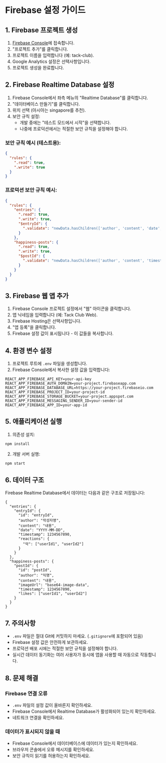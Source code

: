 # Firebase 설정 가이드

## 1. Firebase 프로젝트 생성

1. [Firebase Console](https://console.firebase.google.com/)에 접속합니다.
2. "프로젝트 추가"를 클릭합니다.
3. 프로젝트 이름을 입력합니다 (예: tack-club).
4. Google Analytics 설정은 선택사항입니다.
5. 프로젝트 생성을 완료합니다.

## 2. Firebase Realtime Database 설정

1. Firebase Console에서 좌측 메뉴의 "Realtime Database"를 클릭합니다.
2. "데이터베이스 만들기"를 클릭합니다.
3. 위치 선택 (아시아는 singapore를 추천).
4. 보안 규칙 설정:
   - 개발 중에는 "테스트 모드에서 시작"을 선택합니다.
   - 나중에 프로덕션에서는 적절한 보안 규칙을 설정해야 합니다.

### 보안 규칙 예시 (테스트용):
```json
{
  "rules": {
    ".read": true,
    ".write": true
  }
}
```

### 프로덕션 보안 규칙 예시:
```json
{
  "rules": {
    "entries": {
      ".read": true,
      ".write": true,
      "$entryId": {
        ".validate": "newData.hasChildren(['author', 'content', 'date', 'timestamp', 'reactions'])"
      }
    },
    "happiness-posts": {
      ".read": true,
      ".write": true,
      "$postId": {
        ".validate": "newData.hasChildren(['author', 'content', 'timestamp', 'likes'])"
      }
    }
  }
}
```

## 3. Firebase 웹 앱 추가

1. Firebase Console 프로젝트 설정에서 "웹" 아이콘을 클릭합니다.
2. 앱 닉네임을 입력합니다 (예: Tack Club Web).
3. Firebase Hosting은 선택사항입니다.
4. "앱 등록"을 클릭합니다.
5. Firebase 설정 값이 표시됩니다 - 이 값들을 복사합니다.

## 4. 환경 변수 설정

1. 프로젝트 루트에 `.env` 파일을 생성합니다.
2. Firebase Console에서 복사한 설정 값을 입력합니다:

```env
REACT_APP_FIREBASE_API_KEY=your-api-key
REACT_APP_FIREBASE_AUTH_DOMAIN=your-project.firebaseapp.com
REACT_APP_FIREBASE_DATABASE_URL=https://your-project.firebaseio.com
REACT_APP_FIREBASE_PROJECT_ID=your-project-id
REACT_APP_FIREBASE_STORAGE_BUCKET=your-project.appspot.com
REACT_APP_FIREBASE_MESSAGING_SENDER_ID=your-sender-id
REACT_APP_FIREBASE_APP_ID=your-app-id
```

## 5. 애플리케이션 실행

1. 의존성 설치:
```bash
npm install
```

2. 개발 서버 실행:
```bash
npm start
```

## 6. 데이터 구조

Firebase Realtime Database에서 데이터는 다음과 같은 구조로 저장됩니다:

```
{
  "entries": {
    "entryId": {
      "id": "entryId",
      "author": "작성자명",
      "content": "내용",
      "date": "YYYY-MM-DD",
      "timestamp": 1234567890,
      "reactions": {
        "악": ["userId1", "userId2"]
      }
    }
  },
  "happiness-posts": {
    "postId": {
      "id": "postId",
      "author": "익명",
      "content": "내용",
      "imageUrl": "base64-image-data",
      "timestamp": 1234567890,
      "likes": ["userId1", "userId2"]
    }
  }
}
```

## 7. 주의사항

- `.env` 파일은 절대 Git에 커밋하지 마세요. (`.gitignore`에 포함되어 있음)
- Firebase 설정 값은 안전하게 보관하세요.
- 프로덕션 배포 시에는 적절한 보안 규칙을 설정해야 합니다.
- 실시간 데이터 동기화는 여러 사용자가 동시에 앱을 사용할 때 자동으로 작동합니다.

## 8. 문제 해결

### Firebase 연결 오류
- `.env` 파일의 설정 값이 올바른지 확인하세요.
- Firebase Console에서 Realtime Database가 활성화되어 있는지 확인하세요.
- 네트워크 연결을 확인하세요.

### 데이터가 표시되지 않을 때
- Firebase Console에서 데이터베이스에 데이터가 있는지 확인하세요.
- 브라우저 콘솔에서 오류 메시지를 확인하세요.
- 보안 규칙이 읽기를 허용하는지 확인하세요.
